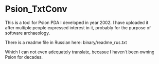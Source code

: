 # Psion_TxtConv
This is a tool for Psion PDA I developed in year 2002.
I have uploaded it after multiple people expressed interest in it, probably for the purpose of software archaeology.

There is a readme file in Russian here:
binary/readme_rus.txt

Which I can not even adequately translate, becasue I haven't been owning Psion for decades.
